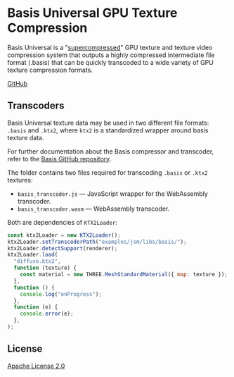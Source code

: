 # Basis Universal GPU Texture Compression

Basis Universal is a "[supercompressed](http://gamma.cs.unc.edu/GST/gst.pdf)"
GPU texture and texture video compression system that outputs a highly
compressed intermediate file format (.basis) that can be quickly transcoded to
a wide variety of GPU texture compression formats.

[GitHub](https://github.com/BinomialLLC/basis_universal)

## Transcoders

Basis Universal texture data may be used in two different file formats:
`.basis` and `.ktx2`, where `ktx2` is a standardized wrapper around basis texture data.

For further documentation about the Basis compressor and transcoder, refer to
the [Basis GitHub repository](https://github.com/BinomialLLC/basis_universal).

The folder contains two files required for transcoding `.basis` or `.ktx2` textures:

- `basis_transcoder.js` — JavaScript wrapper for the WebAssembly transcoder.
- `basis_transcoder.wasm` — WebAssembly transcoder.

Both are dependencies of `KTX2Loader`:

```js
const ktx2Loader = new KTX2Loader();
ktx2Loader.setTranscoderPath("examples/jsm/libs/basis/");
ktx2Loader.detectSupport(renderer);
ktx2Loader.load(
  "diffuse.ktx2",
  function (texture) {
    const material = new THREE.MeshStandardMaterial({ map: texture });
  },
  function () {
    console.log("onProgress");
  },
  function (e) {
    console.error(e);
  },
);
```

## License

[Apache License 2.0](https://github.com/BinomialLLC/basis_universal/blob/master/LICENSE)
